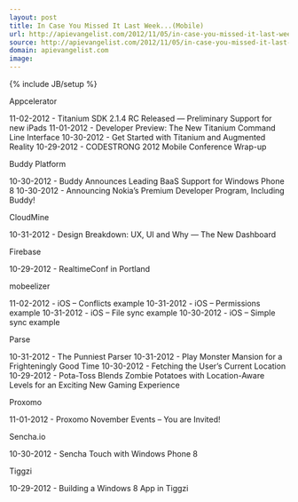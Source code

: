 ```yaml
---
layout: post
title: In Case You Missed It Last Week...(Mobile)
url: http://apievangelist.com/2012/11/05/in-case-you-missed-it-last-week-mobile/
source: http://apievangelist.com/2012/11/05/in-case-you-missed-it-last-week-mobile/
domain: apievangelist.com
image: 
---
```

{% include JB/setup %}



Appcelerator




11-02-2012 -&nbsp;Titanium SDK 2.1.4 RC Released &mdash; Preliminary Support for new iPads
11-01-2012 -&nbsp;Developer Preview: The New Titanium Command Line Interface
10-30-2012 -&nbsp;Get Started with Titanium and Augmented Reality
10-29-2012 -&nbsp;CODESTRONG 2012 Mobile Conference Wrap-up





Buddy Platform




10-30-2012 -&nbsp;Buddy Announces Leading BaaS Support for Windows Phone 8
10-30-2012 -&nbsp;Announcing Nokia&rsquo;s Premium Developer Program, Including Buddy!





CloudMine




10-31-2012 -&nbsp;Design Breakdown: UX, UI and Why &mdash; The New Dashboard





Firebase




10-29-2012 -&nbsp;RealtimeConf in Portland





mobeelizer




11-02-2012 -&nbsp;iOS &ndash; Conflicts example
10-31-2012 -&nbsp;iOS &ndash; Permissions example
10-31-2012 -&nbsp;iOS &ndash; File sync example
10-30-2012 -&nbsp;iOS &ndash; Simple sync example





Parse




10-31-2012 -&nbsp;The Punniest Parser
10-31-2012 -&nbsp;Play Monster Mansion for a Frighteningly Good Time
10-30-2012 -&nbsp;Fetching the User&rsquo;s Current Location
10-29-2012 -&nbsp;Pota-Toss Blends Zombie Potatoes with Location-Aware Levels for an Exciting New Gaming Experience





Proxomo




11-01-2012 -&nbsp;Proxomo November Events &ndash; You are Invited!





Sencha.io




10-30-2012 -&nbsp;Sencha Touch with Windows Phone 8





Tiggzi




10-29-2012 -&nbsp;Building a Windows 8 App in Tiggzi
